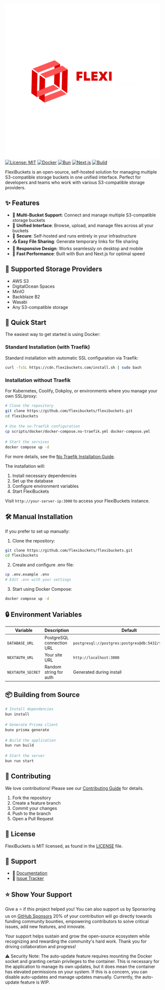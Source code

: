 [![FlexiBuckets](logo.png)](https://flexibuckets.com)
[![License: MIT](https://img.shields.io/badge/License-MIT-yellow.svg)](https://opensource.org/licenses/MIT)
[![Docker](https://img.shields.io/badge/docker-%230db7ed.svg?style=flat&logo=docker&logoColor=white)](https://hub.docker.com/r/flexibuckets/flexibuckets)
[![Bun](https://img.shields.io/badge/Bun-%23000000.svg?style=flat&logo=bun&logoColor=white)](https://bun.sh)
[![Next.js](https://img.shields.io/badge/Next.js-black?style=flat&logo=next.js&logoColor=white)](https://nextjs.org/)
[![Build](https://github.com/flexibuckets/flexibuckets/actions/workflows/build-and-push.yml/badge.svg)](https://github.com/flexibuckets/flexibuckets/actions/workflows/build-and-push.yml)


FlexiBuckets is an open-source, self-hosted solution for managing multiple S3-compatible storage buckets in one unified interface. Perfect for developers and teams who work with various S3-compatible storage providers.

## ✨ Features

- 🔄 **Multi-Bucket Support**: Connect and manage multiple S3-compatible storage buckets
- 📁 **Unified Interface**: Browse, upload, and manage files across all your buckets
- 🔐 **Secure**: Self-hosted and runs entirely in your infrastructure
- 📤 **Easy File Sharing**: Generate temporary links for file sharing
- 📱 **Responsive Design**: Works seamlessly on desktop and mobile
- 🚀 **Fast Performance**: Built with Bun and Next.js for optimal speed

## 🎯 Supported Storage Providers

- AWS S3
- DigitalOcean Spaces
- MinIO
- Backblaze B2
- Wasabi
- Any S3-compatible storage

## 🚀 Quick Start

The easiest way to get started is using Docker:

### Standard Installation (with Traefik)

Standard installation with automatic SSL configuration via Traefik:

```bash
curl -fsSL https://cdn.flexibuckets.com/install.sh | sudo bash
```

### Installation without Traefik

For Kubernetes, Coolify, Dokploy, or environments where you manage your own SSL/proxy:

```bash
# Clone the repository
git clone https://github.com/flexibuckets/flexibuckets.git
cd flexibuckets

# Use the no-Traefik configuration
cp scripts/docker/docker-compose.no-traefik.yml docker-compose.yml

# Start the services
docker compose up -d
```

For more details, see the [No Traefik Installation Guide](scripts/docker/README.md).

The installation will:
1. Install necessary dependencies
2. Set up the database
3. Configure environment variables
4. Start FlexiBuckets

Visit `http://your-server-ip:3000` to access your FlexiBuckets instance.

## 🛠 Manual Installation

If you prefer to set up manually:

1. Clone the repository:
```bash
git clone https://github.com/flexibuckets/flexibuckets.git
cd flexibuckets
```

2. Create and configure .env file:
```bash
cp .env.example .env
# Edit .env with your settings
```

3. Start using Docker Compose:
```bash
docker compose up -d
```

## 🔒 Environment Variables

| Variable | Description | Default |
|----------|-------------|---------|
| `DATABASE_URL` | PostgreSQL connection URL | `postgresql://postgres:postgres@db:5432/flexibuckets` |
| `NEXTAUTH_URL` | Your site URL | `http://localhost:3000` |
| `NEXTAUTH_SECRET` | Random string for auth | Generated during install |

## 📦 Building from Source

```bash
# Install dependencies
bun install

# Generate Prisma client
bunx prisma generate

# Build the application
bun run build

# Start the server
bun run start
```

## 🌟 Contributing

We love contributions! Please see our [Contributing Guide](CONTRIBUTING.md) for details.

1. Fork the repository
2. Create a feature branch
3. Commit your changes
4. Push to the branch
5. Open a Pull Request

## 📄 License

FlexiBuckets is MIT licensed, as found in the [LICENSE](LICENSE) file.

## 🤝 Support

- 📝 [Documentation](https://docs.flexibuckets.com)
- 🐛 [Issue Tracker](https://github.com/flexibuckets/flexibuckets/issues)


## ⭐️ Show Your Support

Give a ⭐️ if this project helped you! 
You can also support us by Sponsoring us on [GitHub Sponsors](https://github.com/sponsors/scshiv29-dev)
20% of your contribution will go directly towards funding community bounties, empowering contributors to solve critical issues, add new features, and innovate.

Your support helps sustain and grow the open-source ecosystem while recognizing and rewarding the community's hard work. Thank you for driving collaboration and progress!


⚠️ Security Note: The auto-update feature requires mounting the Docker socket and 
granting certain privileges to the container. This is necessary for the application 
to manage its own updates, but it does mean the container has elevated permissions 
on your system. If this is a concern, you can disable auto-updates and manage 
updates manually. Currently, the auto-update feature is WIP.
